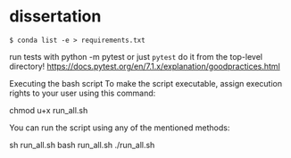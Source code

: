# dissertation

`$ conda list -e > requirements.txt`

run tests with python -m pytest or just `pytest`
do it from the top-level directory!
https://docs.pytest.org/en/7.1.x/explanation/goodpractices.html

Executing the bash script
To make the script executable, assign execution rights to your user using this command:

chmod u+x run_all.sh

You can run the script using any of the mentioned methods:

sh run_all.sh
bash run_all.sh
./run_all.sh